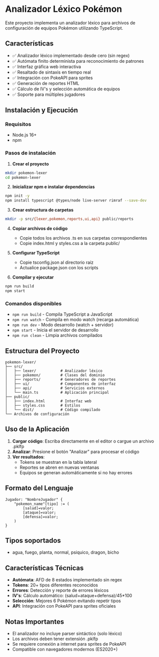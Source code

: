 # Analizador Léxico Pokémon

Este proyecto implementa un analizador léxico para archivos de configuración de equipos Pokémon utilizando TypeScript.

## Características

- ✅ Analizador léxico implementado desde cero (sin regex)
- ✅ Autómata finito determinista para reconocimiento de patrones
- ✅ Interfaz gráfica web interactiva
- ✅ Resaltado de sintaxis en tiempo real
- ✅ Integración con PokeAPI para sprites
- ✅ Generación de reportes HTML
- ✅ Cálculo de IV's y selección automática de equipos
- ✅ Soporte para múltiples jugadores

## Instalación y Ejecución

### Requisitos
- Node.js 16+ 
- npm

### Pasos de instalación

1. **Crear el proyecto**
```bash
mkdir pokemon-lexer
cd pokemon-lexer
```

2. **Inicializar npm e instalar dependencias**
```bash
npm init -y
npm install typescript @types/node live-server rimraf --save-dev
```

3. **Crear estructura de carpetas**
```bash
mkdir -p src/{lexer,pokemon,reports,ui,api} public/reports
```

4. **Copiar archivos de código**
   - Copie todos los archivos .ts en sus carpetas correspondientes
   - Copie index.html y styles.css a la carpeta public/

5. **Configurar TypeScript**
   - Copie tsconfig.json al directorio raíz
   - Actualice package.json con los scripts

6. **Compilar y ejecutar**
```bash
npm run build
npm start
```

### Comandos disponibles

- `npm run build` - Compila TypeScript a JavaScript
- `npm run watch` - Compila en modo watch (recarga automática)
- `npm run dev` - Modo desarrollo (watch + servidor)
- `npm start` - Inicia el servidor de desarrollo
- `npm run clean` - Limpia archivos compilados

## Estructura del Proyecto

```
pokemon-lexer/
├── src/
│   ├── lexer/           # Analizador léxico
│   ├── pokemon/         # Clases del dominio
│   ├── reports/         # Generadores de reportes
│   ├── ui/              # Componentes de interfaz
│   ├── api/             # Servicios externos
│   └── main.ts          # Aplicación principal
├── public/
│   ├── index.html       # Interfaz web
│   ├── styles.css       # Estilos
│   └── dist/            # Código compilado
└── Archivos de configuración
```

## Uso de la Aplicación

1. **Cargar código**: Escriba directamente en el editor o cargue un archivo .pklfp
2. **Analizar**: Presione el botón "Analizar" para procesar el código
3. **Ver resultados**: 
   - Tokens se muestran en la tabla lateral
   - Reportes se abren en nuevas ventanas
   - Equipos se generan automáticamente si no hay errores

## Formato del Lenguaje

```
Jugador: "NombreJugador" {
    "pokemon_name"[tipo] := (
        [salud]=valor;
        [ataque]=valor;
        [defensa]=valor;
    )
}
```

## Tipos soportados
- agua, fuego, planta, normal, psiquico, dragon, bicho

## Características Técnicas

- **Autómata**: AFD de 8 estados implementado sin regex
- **Tokens**: 20+ tipos diferentes reconocidos
- **Errores**: Detección y reporte de errores léxicos
- **IV's**: Cálculo automático: (salud+ataque+defensa)/45*100
- **Selección**: Mejores 6 Pokémon evitando repetir tipos
- **API**: Integración con PokeAPI para sprites oficiales

## Notas Importantes

- El analizador no incluye parser sintáctico (solo léxico)
- Los archivos deben tener extensión .pklfp
- Se requiere conexión a internet para sprites de PokeAPI
- Compatible con navegadores modernos (ES2020+)